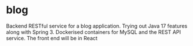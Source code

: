 # blog

Backend RESTful service for a blog application. Trying out Java 17 features along with Spring 3.
Dockerised containers for MySQL and the REST API service. The front end will be in React
